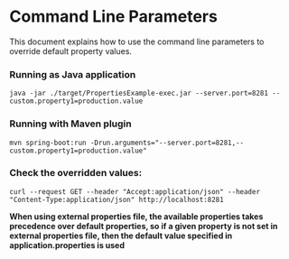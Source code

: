 # Command Line Parameters
This document explains how to use the command line parameters to override default property values.

### Running as Java application

    java -jar ./target/PropertiesExample-exec.jar --server.port=8281 --custom.property1=production.value

### Running with Maven plugin

    mvn spring-boot:run -Drun.arguments="--server.port=8281,--custom.property1=production.value"

### Check the overridden values:

    curl --request GET --header "Accept:application/json" --header "Content-Type:application/json" http://localhost:8281

**When using external properties file, the available properties takes precedence over default properties, so if a given property is not set in external properties file, then the default value specified in application.properties is used**



